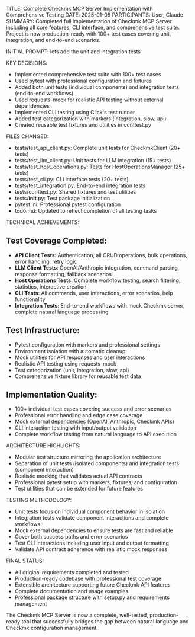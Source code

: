 TITLE: Complete Checkmk MCP Server Implementation with Comprehensive Testing
DATE: 2025-01-08
PARTICIPANTS: User, Claude
SUMMARY: Completed full implementation of Checkmk MCP Server including all core features, CLI interface, and comprehensive test suite. Project is now production-ready with 100+ test cases covering unit, integration, and end-to-end scenarios.

INITIAL PROMPT: lets add the unit and integration tests

KEY DECISIONS:
- Implemented comprehensive test suite with 100+ test cases
- Used pytest with professional configuration and fixtures
- Added both unit tests (individual components) and integration tests (end-to-end workflows)
- Used requests-mock for realistic API testing without external dependencies
- Implemented CLI testing using Click's test runner
- Added test categorization with markers (integration, slow, api)
- Created reusable test fixtures and utilities in conftest.py

FILES CHANGED:
- tests/test_api_client.py: Complete unit tests for CheckmkClient (20+ tests)
- tests/test_llm_client.py: Unit tests for LLM integration (15+ tests)
- tests/test_host_operations.py: Tests for HostOperationsManager (25+ tests)
- tests/test_cli.py: CLI interface tests (20+ tests)
- tests/test_integration.py: End-to-end integration tests
- tests/conftest.py: Shared fixtures and test utilities
- tests/__init__.py: Test package initialization
- pytest.ini: Professional pytest configuration
- todo.md: Updated to reflect completion of all testing tasks

TECHNICAL ACHIEVEMENTS:

## Test Coverage Completed:
- **API Client Tests**: Authentication, all CRUD operations, bulk operations, error handling, retry logic
- **LLM Client Tests**: OpenAI/Anthropic integration, command parsing, response formatting, fallback scenarios
- **Host Operations Tests**: Complete workflow testing, search filtering, statistics, interactive creation
- **CLI Tests**: All commands, user interactions, error scenarios, help functionality
- **Integration Tests**: End-to-end workflows with mock Checkmk server, complete natural language processing

## Test Infrastructure:
- Pytest configuration with markers and professional settings
- Environment isolation with automatic cleanup
- Mock utilities for API responses and user interactions
- Realistic API testing using requests-mock
- Test categorization (unit, integration, slow, api)
- Comprehensive fixture library for reusable test data

## Implementation Quality:
- 100+ individual test cases covering success and error scenarios
- Professional error handling and edge case coverage
- Mock external dependencies (OpenAI, Anthropic, Checkmk APIs)
- CLI interaction testing with input/output validation
- Complete workflow testing from natural language to API execution

ARCHITECTURE HIGHLIGHTS:
- Modular test structure mirroring the application architecture
- Separation of unit tests (isolated components) and integration tests (component interaction)
- Realistic mocking that validates actual API contracts
- Professional pytest setup with markers, fixtures, and configuration
- Test utilities that can be extended for future features

TESTING METHODOLOGY:
- Unit tests focus on individual component behavior in isolation
- Integration tests validate component interactions and complete workflows
- Mock external dependencies to ensure tests are fast and reliable
- Cover both success paths and error scenarios
- Test CLI interactions including user input and output formatting
- Validate API contract adherence with realistic mock responses

FINAL STATUS:
- All original requirements completed and tested
- Production-ready codebase with professional test coverage
- Extensible architecture supporting future Checkmk API features
- Complete documentation and usage examples
- Professional package structure with setup.py and requirements management

The Checkmk MCP Server is now a complete, well-tested, production-ready tool that successfully bridges the gap between natural language and Checkmk configuration management.